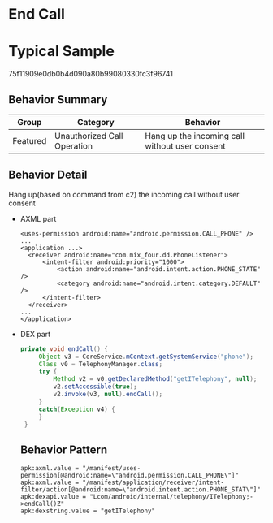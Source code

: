 # End Call

# Typical Sample
75f11909e0db0b4d090a80b99080330fc3f96741

## Behavior Summary

| Group    | Category                                  | Behavior                                                     |
| -------- | ----------------------------------------- | ------------------------------------------------------------ |
| Featured |Unauthorized Call Operation | Hang up the incoming call without user consent  |



## Behavior Detail
Hang up(based on command from c2) the incoming call without user consent

- AXML part

  ```axml
  <uses-permission android:name="android.permission.CALL_PHONE" />
  ...
  <application ...>
    <receiver android:name="com.mix_four.dd.PhoneListener">
        <intent-filter android:priority="1000">
            <action android:name="android.intent.action.PHONE_STATE" />
            <category android:name="android.intent.category.DEFAULT" />
        </intent-filter>
    </receiver>
  ...
  </application>
  ```


- DEX part

  ```java
  private void endCall() {
       Object v3 = CoreService.mContext.getSystemService("phone");
       Class v0 = TelephonyManager.class;
       try {
           Method v2 = v0.getDeclaredMethod("getITelephony", null);
           v2.setAccessible(true);
           v2.invoke(v3, null).endCall();
       }
       catch(Exception v4) {
       }
   }
  ```


  ## Behavior Pattern
  ```
  apk:axml.value = "/manifest/uses-permission[@android:name=\"android.permission.CALL_PHONE\"]"
  apk:axml.value = "/manifest/application/receiver/intent-filter/action[@android:name=\"android.intent.action.PHONE_STAT\"]"
  apk:dexapi.value = "Lcom/android/internal/telephony/ITelephony;->endCall()Z"
  apk:dexstring.value = "getITelephony"
  ```
